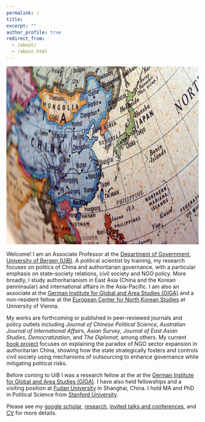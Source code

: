 ```yaml
---
permalink: /
title:
excerpt: ""
author_profile: true
redirect_from:
  - /about/
  - /about.html
---
```

<img src="https://github.com/ehsong/ehsong.github.io/blob/master/images/east_asia_resized.jpg?raw=true" width="700" height="466">

Welcome! I am an Associate Professor at the [Department of Government](https://www.uib.no/en/gov), [University of Bergen (UiB)](https://www.uib.no/en). A political scientist by training, my research focuses on politics of China and authoritarian governance, with a particular emphasis on state–society relations, civil society and NGO policy. More broadly, I study authoritarianism in East Asia (China and the Korean penninsular) and international affairs in the Asia-Pacific. I am also an associate at the [German Institute for Global and Area Studies (GIGA)](https://www.giga-hamburg.de/en/) and a non-resident fellow at the [European Center for North Korean Studies](https://ecnk.univie.ac.at/) at University of Vienna.

My works are forthcoming or published in peer-reviewed journals and policy outlets including *Journal of Chinese Political Science*, *Australian Journal of International Affairs*, *Asian Survey*, *Journal of East Asian Studies*, *Democratization*, and *The Diplomat*, among others. My current [book project](https://esthersong.org/book/) focuses on explaining the paradox of NGO sector expansion in authoritarian China, showing how the state strategically fosters and controls civil society using mechanisms of outsourcing to enhance governance while mitigating political risks.

Before coming to UiB I was a research fellow at the at the [German Institute for Global and Area Studies (GIGA)](https://www.giga-hamburg.de/en/). I have also held fellowships and a visiting position at [Fudan University](https://www.fudan.edu.cn/en/) in Shanghai, China. I hold MA and PhD in Political Science from [Stanford University](https://stanford.edu).

Please see my [google scholar](https://scholar.google.com/citations?user=0TXDcZUAAAAJ&hl=en), [research](https://ehsong.github.io/research/), [invited talks and conferences](https://ehsong.github.io/talks/), and [CV](https://ehsong.github.io/cv/) for more details.
